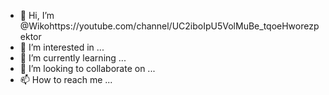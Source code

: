- 👋 Hi, I’m @Wikohttps://youtube.com/channel/UC2iboIpU5VolMuBe_tqoeHworezpektor
- 👀 I’m interested in ...
- 🌱 I’m currently learning ...
- 💞️ I’m looking to collaborate on ...
- 📫 How to reach me ...

<!---
Wiko.rezpektor/Wiko.rezpektor is a ✨ special ✨ repository because its `README.md` (this file) appears on your GitHub profile.
You can click the Preview link to take a look at your changes.
--->
